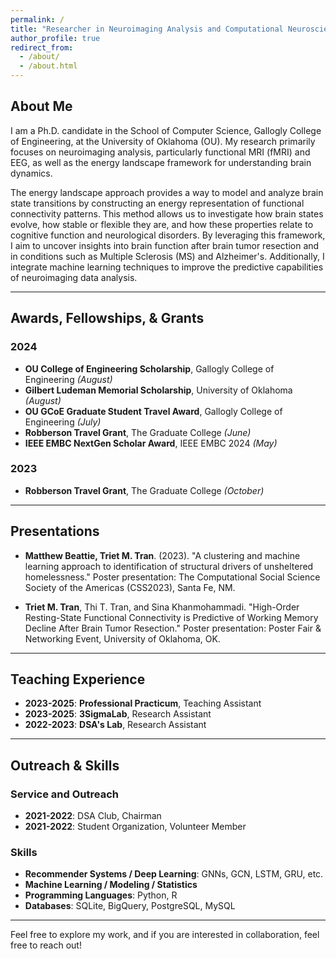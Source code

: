 ```yaml
---
permalink: /
title: "Researcher in Neuroimaging Analysis and Computational Neuroscience"
author_profile: true
redirect_from: 
  - /about/
  - /about.html
---
```


## About Me

I am a Ph.D. candidate in the School of Computer Science, Gallogly College of Engineering, at the University of Oklahoma (OU). My research primarily focuses on neuroimaging analysis, particularly functional MRI (fMRI) and EEG, as well as the energy landscape framework for understanding brain dynamics. 

The energy landscape approach provides a way to model and analyze brain state transitions by constructing an energy representation of functional connectivity patterns. This method allows us to investigate how brain states evolve, how stable or flexible they are, and how these properties relate to cognitive function and neurological disorders. By leveraging this framework, I aim to uncover insights into brain function after brain tumor resection and in conditions such as Multiple Sclerosis (MS) and Alzheimer's. Additionally, I integrate machine learning techniques to improve the predictive capabilities of neuroimaging data analysis.

---

## Awards, Fellowships, & Grants

### 2024
- **OU College of Engineering Scholarship**, Gallogly College of Engineering *(August)*
- **Gilbert Ludeman Memorial Scholarship**, University of Oklahoma *(August)*
- **OU GCoE Graduate Student Travel Award**, Gallogly College of Engineering *(July)*
- **Robberson Travel Grant**, The Graduate College *(June)*
- **IEEE EMBC NextGen Scholar Award**, IEEE EMBC 2024 *(May)*

### 2023
- **Robberson Travel Grant**, The Graduate College *(October)*

---

## Presentations

- **Matthew Beattie, Triet M. Tran**. (2023). "A clustering and machine learning approach to identification of structural drivers of unsheltered homelessness." Poster presentation: The Computational Social Science Society of the Americas (CSS2023), Santa Fe, NM.

- **Triet M. Tran**, Thi T. Tran, and Sina Khanmohammadi. "High-Order Resting-State Functional Connectivity is Predictive of Working Memory Decline After Brain Tumor Resection." Poster presentation: Poster Fair & Networking Event, University of Oklahoma, OK.

---

## Teaching Experience

- **2023-2025**: **Professional Practicum**, Teaching Assistant  
- **2023-2025**: **3SigmaLab**, Research Assistant  
- **2022-2023**: **DSA's Lab**, Research Assistant  

---

## Outreach & Skills

### Service and Outreach

- **2021-2022**: DSA Club, Chairman  
- **2021-2022**: Student Organization, Volunteer Member  

### Skills

- **Recommender Systems / Deep Learning**: GNNs, GCN, LSTM, GRU, etc.
- **Machine Learning / Modeling / Statistics**
- **Programming Languages**: Python, R
- **Databases**: SQLite, BigQuery, PostgreSQL, MySQL

---

Feel free to explore my work, and if you are interested in collaboration, feel free to reach out!
